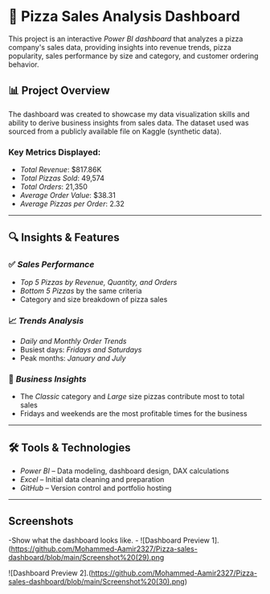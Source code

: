 # 🍕 Pizza Sales Analysis Dashboard

This project is an interactive *Power BI dashboard* that analyzes a pizza company's sales data, providing insights into revenue trends, pizza popularity, sales performance by size and category, and customer ordering behavior.

## 📊 Project Overview

The dashboard was created to showcase my data visualization skills and ability to derive business insights from sales data. The dataset used was sourced from a publicly available file on Kaggle (synthetic data).

### Key Metrics Displayed:
- *Total Revenue*: $817.86K  
- *Total Pizzas Sold*: 49,574  
- *Total Orders*: 21,350  
- *Average Order Value*: $38.31  
- *Average Pizzas per Order*: 2.32  

---

## 🔍 Insights & Features

### ✅ *Sales Performance*
- *Top 5 Pizzas by Revenue, Quantity, and Orders*
- *Bottom 5 Pizzas* by the same criteria
- Category and size breakdown of pizza sales

### 📈 *Trends Analysis*
- *Daily and Monthly Order Trends*
- Busiest days: *Fridays and Saturdays*
- Peak months: *January and July*

### 🧠 *Business Insights*
- The *Classic* category and *Large* size pizzas contribute most to total sales
- Fridays and weekends are the most profitable times for the business

---

## 🛠️ Tools & Technologies

- *Power BI* – Data modeling, dashboard design, DAX calculations
- *Excel* – Initial data cleaning and preparation
- *GitHub* – Version control and portfolio hosting

---

## Screenshots

-Show what the dashboard looks like. - ![Dashboard Preview 1].(https://github.com/Mohammed-Aamir2327/Pizza-sales-dashboard/blob/main/Screenshot%20(29).png

![Dashboard Preview 2].(https://github.com/Mohammed-Aamir2327/Pizza-sales-dashboard/blob/main/Screenshot%20(30).png)
